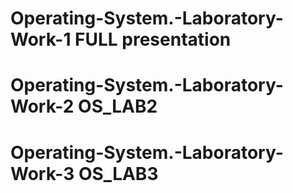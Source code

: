 # Operating-System.-Laboratory-Work-1 FULL presentation
# Operating-System.-Laboratory-Work-2 OS_LAB2
# Operating-System.-Laboratory-Work-3 OS_LAB3
